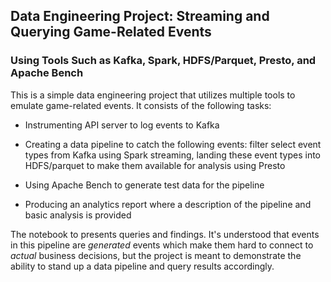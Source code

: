 ## Data Engineering Project: Streaming and Querying Game-Related Events 
### Using Tools Such as Kafka, Spark, HDFS/Parquet, Presto, and Apache Bench

This is a simple data engineering project that utilizes multiple tools to emulate game-related events. It consists of the following tasks:

- Instrumenting API server to log events to Kafka

- Creating a data pipeline to catch the following events: filter
  select event types from Kafka using Spark streaming, landing these event types into HDFS/parquet to make them
  available for analysis using Presto

- Using Apache Bench to generate test data for the pipeline

- Producing an analytics report where a description of the pipeline and basic analysis is provided 

The notebook to presents queries and findings. It's understood that events in this pipeline are _generated_ events which make
them hard to connect to _actual_ business decisions, but the project is meant to demonstrate the ability to stand up a data pipeline and query results accordingly.
